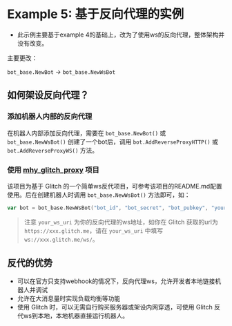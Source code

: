 # Example 5: 基于反向代理的实例

- 此示例主要基于example 4的基础上，改为了使用ws的反向代理，整体架构并没有改变。

主要更改：

`bot_base.NewBot` -> `bot_base.NewWsBot`

## 如何架设反向代理？

### 添加机器人内部的反向代理

在机器人内部添加反向代理，需要在 `bot_base.NewBot()` 或 `bot_base.NewWsBot()` 创建了一个bot后，调用 `bot.AddReverseProxyHTTP()` 或 `bot.AddReverseProxyWS()` 方法。

### 使用 [mhy_glitch_proxy](https://github.com/GLGDLY/mhy_glitch_proxy) 项目

该项目为基于 Glitch 的一个简单ws反代项目，可参考该项目的README.md配置使用。后在创建机器人时调用 `bot_base.NewWsBot()` 方法即可，如：

```go
var bot = bot_base.NewWsBot("bot_id", "bot_secret", "bot_pubkey", "your_ws_uri")
```

> 注意 `your_ws_uri` 为你的反向代理的ws地址，如你在 Glitch 获取的url为 `https://xxx.glitch.me`，请在 `your_ws_uri` 中填写 `ws://xxx.glitch.me/ws/`。

## 反代的优势

- 可以在官方只支持webhook的情况下，反向代理ws，允许开发者本地链接机器人并调试
- 允许在大消息量时实现负载均衡等功能
- 使用 Glitch 时，可以无需自行购买服务器或架设内网穿透，可使用 Glitch 反代ws到本地，本地机器直接运行机器人。
